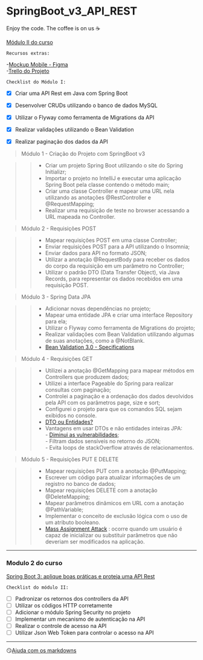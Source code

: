 # SpringBoot_v3_API_REST 

Enjoy the code. The coffee is on us :coffee:

 [Módulo II do curso](#modulo-2-do-curso)

	Recursos extras:
-[Mockup Mobile - Figma](https://www.figma.com/file/N4CgpJqsg7gjbKuDmra3EV/Voll.med?node-id=45%3A3017&t=AOkfskcNyjPEaq5T-0)<br/>
-[Trello do Projeto](https://trello.com/b/O0lGCsKb/api-voll-med)

	Checklist do Módulo I: 
- [x] Criar uma API Rest em Java com Spring Boot
- [x] Desenvolver CRUDs utilizando o banco de dados MySQL
- [x] Utilizar o Flyway como ferramenta de Migrations da API
- [x] Realizar validações utilizando o Bean Validation
- [x] Realizar paginação dos dados da API


> Módulo 1 - Criação do Projeto com SpringBoot v3

>>-	Criar um projeto Spring Boot utilizando o site do Spring Initializr;
>>-	Importar o projeto no IntelliJ e executar uma aplicação Spring Boot pela classe contendo o método main;
>>-	Criar uma classe Controller e mapear uma URL nela utilizando as anotações @RestController e @RequestMapping;
>>-	Realizar uma requisição de teste no browser acessando a URL mapeada no Controller.


> Módulo 2 - Requisições POST

>>-	Mapear requisições POST em uma classe Controller;
>>-	Enviar requisições POST para a API utilizando o Insomnia;
>>-	Enviar dados para API no formato JSON;
>>-	Utilizar a anotação @RequestBody para receber os dados do corpo da requisição em um parâmetro no Controller;
>>-	Utilizar o padrão DTO (Data Transfer Object), via Java Records, para representar os dados recebidos em uma requisição POST.

> Módulo 3 - Spring Data JPA

>>-	Adicionar novas dependências no projeto;
>>-	Mapear uma entidade JPA e criar uma interface Repository para ela;
>>-	Utilizar o Flyway como ferramenta de Migrations do projeto;
>>-	Realizar validações com Bean Validation utilizando algumas de suas anotações, como a @NotBlank.
>>- [Bean Validation 3.0 - Specifications](https://jakarta.ee/specifications/bean-validation/3.0/jakarta-bean-validation-spec-3.0.html#builtinconstraints)

> Módulo 4 - Requisições GET

>>-	Utilizei a anotação @GetMapping para mapear métodos em Controllers que produzem dados;
>>-	Utilizei a interface Pageable do Spring para realizar consultas com paginação;
>>-	Controlei a paginação e a ordenação dos dados devolvidos pela API com os parâmetros page, size e sort;
>>-	Configurei o projeto para que os comandos SQL sejam exibidos no console.
>>- [DTO ou Entidades?](https://cursos.alura.com.br/course/spring-boot-3-desenvolva-api-rest-java/task/116068)
>>-	Vantagens em usar DTOs e não entidades inteiras JPA:<br/>
		-	[Diminui as vulnerabilidades](https://cheatsheetseries.owasp.org/cheatsheets/Mass_Assignment_Cheat_Sheet.html);<br/>
		-	Filtram dados sensíveis no retorno do JSON;<br/>
		-	Evita loops de stackOverflow através de relacionamentos.<br/>


> Módulo 5 - Requisições PUT E DELETE

>>-	Mapear requisições PUT com a anotação @PutMapping;
>>-	Escrever um código para atualizar informações de um registro no banco de dados;
>>-	Mapear requisições DELETE com a anotação @DeleteMapping;
>>-	Mapear parâmetros dinâmicos em URL com a anotação @PathVariable;
>>-	Implementar o conceito de exclusão lógica com o uso de um atributo booleano.
>>- [Mass Assignment Attack](https://cursos.alura.com.br/course/spring-boot-3-desenvolva-api-rest-java/task/116073) : ocorre quando um usuário é capaz de inicializar ou substituir parâmetros que não deveriam ser modificados na aplicação.
----

### Modulo 2 do curso

[Spring Boot 3: aplique boas práticas e proteja uma API Rest](https://cursos.alura.com.br/course/spring-boot-aplique-boas-praticas-proteja-api-rest)

	Checklist do módulo II:
- [ ] 	Padronizar os retornos dos controllers da API
- [ ] 	Utilizar os códigos HTTP corretamente
- [ ] 	Adicionar o módulo Spring Security no projeto
- [ ] 	Implementar um mecanismo de autenticação na API
- [ ] 	Realizar o controle de acesso na API
- [ ] 	Utilizar Json Web Token para controlar o acesso na API

----
:smirk:[Ajuda com os markdowns](https://learn.microsoft.com/en-us/azure/devops/project/wiki/markdown-guidance?view=azure-devops)

